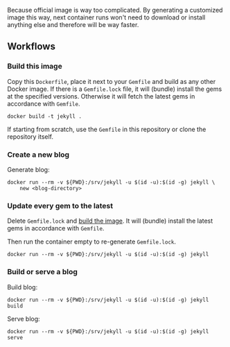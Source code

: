 Because official image is way too complicated. By generating a customized
image this way, next container runs won't need to download or install anything
else and therefore will be way faster.

## Workflows

### Build this image

Copy this `Dockerfile`, place it next to your `Gemfile` and build as any other
Docker image. If there is a `Gemfile.lock` file, it will (bundle) install the
gems at the specified versions. Otherwise it will fetch the latest gems in
accordance with `Gemfile`.

```
docker build -t jekyll .
```

If starting from scratch, use the `Gemfile` in this repository or clone the
repository itself.


### Create a new blog

Generate blog:
```
docker run --rm -v ${PWD}:/srv/jekyll -u $(id -u):$(id -g) jekyll \
    new <blog-directory>
```


### Update every gem to the latest

Delete `Gemfile.lock` and [build the image](#build-this-image). It will
(bundle) install the latest gems in accordance with `Gemfile`.

Then run the container empty to re-generate `Gemfile.lock`.
```
docker run --rm -v ${PWD}:/srv/jekyll -u $(id -u):$(id -g) jekyll
```


### Build or serve a blog

Build blog:
```
docker run --rm -v ${PWD}:/srv/jekyll -u $(id -u):$(id -g) jekyll build
```

Serve blog:
```
docker run --rm -v ${PWD}:/srv/jekyll -u $(id -u):$(id -g) jekyll serve
```

